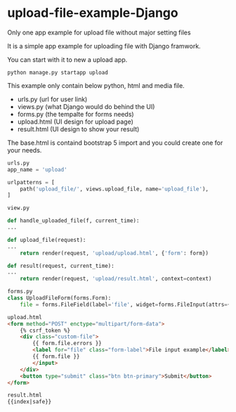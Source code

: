 # upload-file-example-Django
Only one app example for upload file without major setting files

It is a simple app example for uploading file with Django framwork.

You can start with it to new a upload app.
```
python manage.py startapp upload
```

This example only contain below python, html and media file.
+ urls.py (url for user link)
+ views.py (what Django would do behind the UI)
+ forms.py (the tempalte for forms needs)
+ upload.html (UI design for upload page)
+ result.html (UI design to show your result)

The base.html is containd bootstrap 5 import and you could create one for your needs.

```python
urls.py
app_name = 'upload'

urlpatterns = [
    path('upload_file/', views.upload_file, name='upload_file'),
]
```

```python
view.py

def handle_uploaded_file(f, current_time):
...

def upload_file(request):
...
    return render(request, 'upload/upload.html', {'form': form})

def result(request, current_time):
...
    return render(request, 'upload/result.html', context=context)
```

```python
forms.py
class UploadFileForm(forms.Form):
    file = forms.FileField(label='file', widget=forms.FileInput(attrs={'class':'form-control'}))
```
```html
upload.html
<form method="POST" enctype="multipart/form-data">
    {% csrf_token %}
    <div class="custom-file">
        {{ form.file.errors }}
        <label for="file" class="form-label">File input example</label>
        {{ form.file }}
        </input>            
    </div>
    <button type="submit" class="btn btn-primary">Submit</button>
</form>
```

```html
result.html
{{index|safe}}
```